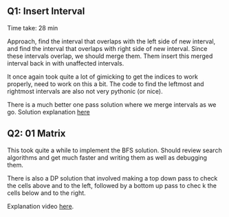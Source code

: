 
## Q1: Insert Interval

Time take: 28 min

Approach, find the interval that overlaps with the left side of new interval,
and find the interval that overlaps with right side of new interval. Since
these intervals overlap, we should merge them. Them insert this merged interval
back in with unaffected intervals.

It once again took quite a lot of gimicking to get the indices to work
properly, need to work on this a bit. The code to find the leftmost and
rightmost intervals are also not very pythonic (or nice).

There is a much better one pass solution where we merge intervals as we go.
Solution explanation [here](https://www.youtube.com/watch?v=A8NUOmlwOlM)

## Q2: 01 Matrix

This took quite a while to implement the BFS solution. Should review search
algorithms and get much faster and writing them as well as debugging them.

There is also a DP solution that involved making a top down pass to check the
cells above and to the left, followed by a bottom up pass to chec k the cells
below and to the right.

Explanation video [here](https://www.youtube.com/watch?v=Ezj3VDOfd5I).
